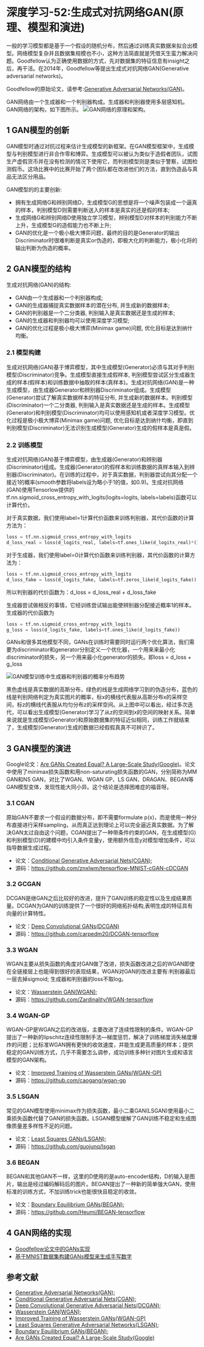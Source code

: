 # 深度学习-52:生成式对抗网络GAN(原理、模型和演进)

一般的学习模型都是基于一个假设的随机分布，然后通过训练真实数据来拟合出模型。网络模型复杂并且数据集规模也不小，这种方法简直就是凭借天生蛮力解决问题。Goodfellow认为正确使用数据的方式，先对数据集的特征信息有insight之后，再干活。在2014年，Goodfellow等提出生成式对抗网络GAN(Generative adversarial networks)。

Goodfellow的原始论文，请参考:[Generative Adversarial Networks(GAN)](https://arxiv.org/abs/1406.2661)。

GAN网络由一个生成器和一个判别器构成。生成器和判别器使用多层感知机。GAN网络的架构，如下图所示。
![GAN网络的原理和架构](../images/5-gan-auto-generate-arch.png)。

## 1 GAN模型的创新

GAN模型时通过对抗过程来估计生成模型的新框架。在GAN模型框架中，生成模型与判别模型进行非合作零和博弈。生成模型可以被认为类似于造假者团队，试图生产虚假货币并在没有检测的情况下使用它，而判别模型则是类似于警察，试图检测假币。这场比赛中的比赛开始了两个团队都在改进他们的方法，直到伪造品与真品无法区分用品。

GAN模型的的主要创新:

- 拥有生成网络G和辨别网络D，生成模型G的思想是将一个噪声包装成一个逼真的样本，判别模型D则需要判断送入的样本是真实的还是假的样本;
- 生成网络G和辨别网络D使用独立学习模型，辨别模型D对样本的判别能力不断上升，生成模型G的造假能力也不断上升;
- GAN的优化是一个极小极大博弈问题，最终的目的是Generator的输出Discriminator时很难判断是真实or伪造的，即极大化的判断能力，极小化将的输出判断为伪造的概率。

## 2 GAN模型的结构

生成对抗网络(GAN)的结构:

- GAN由一个生成器和一个判别器构成;
- GAN的生成器捕捉真实数据样本的潜在分布, 并生成新的数据样本;
- GAN的判别器是一个二分类器, 判别输入是真实数据还是生成的样本;
- GAN的生成器和判别器均可以使用深度学习模型;
- GAN的优化过程是极小极大博弈(Minimax game)问题, 优化目标是达到纳什均衡。

### 2.1 模型构建

生成对抗网络(GAN)基于博弈模型，其中生成模型(Generator)必须与其对手判别模型(Discriminator)竞争。生成模型直接生成假样本, 判别模型尝试区分生成器生成的样本(假样本)和训练数据中抽取的样本(真样本)。生成对抗网络(GAN)是一种生成模型，由生成器Generator和辨别器Discriminator组成。生成模型(Generator)尝试了解真实数据样本的特征分布, 并生成新的数据样本。判别模型(Discriminator)一个二分类器, 判别输入是真实数据还是生成的样本。生成模型(Generator)和判别模型(Discriminator)均可以使用感知机或者深度学习模型。优化过程是极小极大博弈(Minimax game)问题, 优化目标是达到纳什均衡，即直到判别模型(Discriminator)无法识别生成模型(Generator)生成的假样本是真是假。

### 2.2 训练模型

生成对抗网络(GAN)基于博弈模型，由生成器(Generator)和辨别器(Discriminator)组成。生成器(Generator)的假样本和训练数据的真样本输入到辨别器(Discriminator)。在训练的过程中，对于真实数据，判别器尝试向其分配一个接近1的概率(smooth参数将labels设为略小于1的值，如0.9)。生成对抗网络(GAN)使用Tensorlow提供的
tf.nn.sigmoid_cross_entropy_with_logits(logits=logits, labels=labels)函数可以计算代价。

对于真实数据，我们使用label=1计算代价函数来训练判别器，其代价函数的计算方法为：

```python
loss = tf.nn.sigmoid_cross_entropy_with_logits
d_loss_real = loss(d_logits_real, labels=tf.ones_like(d_logits_real)*(1-smooth))
```

对于生成器，我们使用label=0计算代价函数来训练判别器，其代价函数的计算方法为：

```python
loss = tf.nn.sigmoid_cross_entropy_with_logits
d_loss_fake = loss(d_logits_fake, labels=tf.zeros_like(d_logits_fake))
```

所以判别器的代价函数为：d_loss = d_loss_real + d_loss_fake

生成器尝试做相反的事情，它经训练尝试输出能使辨别器分配接近概率1的样本。生成器的代价函数为

```python
loss = tf.nn.sigmoid_cross_entropy_with_logits
g_loss = loss(d_logits_fake, labels=tf.ones_like(d_logits_fake))
```

GANs和很多其他模型不同，GANs在训练时需要同时运行两个优化算法，我们需要为discriminator和generator分别定义一个优化器，一个用来来最小化discriminator的损失，另一个用来最小化generator的损失。即loss = d_loss + g_loss

![GAN模型训练中生成器和判别器的概率分布趋势](../images/5-gan-train-trend.png)

黑色虚线是真实数据的高斯分布，绿色的线是生成网络学习到的伪造分布，蓝色的线是判别网络判定为真实图片的概率，标x的横线代表服从高斯分布x的采样空间，标z的横线代表服从均匀分布z的采样空间。从上图中可以看出，经过多次迭代，可以看出生成模型(Generator)学习了从z的空间到x的空间的映射关系。简单来说就是生成模型(Generator)和原始数据集的特征近似相同，训练工作就结束了，生成模型(Generator)生成的数据已经假假真真不可辨识了。

## 3 GAN模型的演进

Google论文：[Are GANs Created Equal? A Large-Scale Study(Google)](https://arxiv.org/abs/1711.10337)。论文中使用了minimax损失函数和用non-saturating损失函数的GAN，分别简称为MM GAN和NS GAN，对比了WGAN、WGAN GP、LS GAN、DRAGAN、BEGAN等GAN模型变体，发现性能大同小异。这个结论是选择困难症的福音呀。

### 3.1 CGAN

原始GAN不要求一个假设的数据分布，即不需要formulate p(x)，而是使用一种分布直接进行采样sampling，从而真正达到理论上可以完全逼近真实数据。为了解决GAN太过自由这个问题，CGAN提出了一种带条件约束的GAN，在生成模型(G)和判别模型(D)的建模中均引入条件变量y，使用额外信息y对模型增加条件，可以指导数据生成过程。

- 论文：[Conditional Generative Adversarial Nets(CGAN)](https://arxiv.org/pdf/1411.1784);
- 源码：https://github.com/znxlwm/tensorflow-MNIST-cGAN-cDCGAN

### 3.2 GCGAN

DCGAN是继GAN之后比较好的改进，提升了GAN训练的稳定性以及生成结果质量。DCGAN为GAN的训练提供了一个很好的网络拓扑结构,表明生成的特征具有向量的计算特性。

- 论文：[Deep Convolutional GANs(DCGAN)](http://arxiv.org/abs/1511.06434)
- 源码：https://github.com/carpedm20/DCGAN-tensorflow

### 3.3 WGAN

WGAN主要从损失函数的角度对GAN做了改进，损失函数改进之后的WGAN即使在全链接层上也能得到很好的表现结果，WGAN对GAN的改进主要有:判别器最后一层去掉sigmoid; 生成器和判别器的loss不取log。

- 论文：[Wasserstein GAN(WGAN)](https://arxiv.org/abs/1701.07875);
- 源码：https://github.com/Zardinality/WGAN-tensorflow

### 3.4 WGAN-GP

WGAN-GP是WGAN之后的改进版，主要改进了连续性限制的条件。WGAN-GP提出了一种新的lipschitz连续性限制手法—梯度惩罚，解决了训练梯度消失梯度爆炸的问题；比标准WGAN拥有更快的收敛速度，并能生成更高质量的样本；提供稳定的GAN训练方式，几乎不需要怎么调参，成功训练多种针对图片生成和语言模型的GAN架构。

- 论文：[Improved Training of Wasserstein GANs(WGAN-GP)](https://arxiv.org/abs/1704.00028)
- 源码：https://github.com/caogang/wgan-gp

### 3.5 LSGAN

常见的GAN模型使用minimax作为损失函数，最小二乘GAN(LSGAN)使用最小二乘损失函数代替了GAN的损失函数。LSGAN模型缓解了GAN训练不稳定和生成图像质量差多样性不足的问题。

- 论文：[Least Squares GANs(LSGAN)](https://arxiv.org/abs/1611.04076);
- 源码：https://github.com/guojunq/lsgan

### 3.6 BEGAN

BEGAN和其他GAN不一样，这里的D使用的是auto-encoder结构，D的输入是图片，输出是经过编码解码后的图片。BEGAN提出了一种新的简单强大GAN，使用标准的训练方式，不加训练trick也能很快且稳定的收敛。

- 论文：[Boundary Equilibrium GANs(BEGAN)](https://arxiv.org/abs/1703.10717);
- 源码：https://github.com/Heumi/BEGAN-tensorflow

## 4 GAN网络的实现

- [Goodfellow论文中的GANs实现](https://github.com/goodfeli/adversarial)
- [基于MNIST数据集构建GANs模型来生成手写数字](https://github.com/Maxwell-Hu/deep_learning/tree/master/gans_on_mnist)

## 参考文献

- [Generative Adversarial Networks(GAN)](https://arxiv.org/abs/1406.2661);
- [Conditional Generative Adversarial Nets(CGAN)](https://arxiv.org/pdf/1411.1784);
- [Deep Convolutional Generative Adversarial Nets(DCGAN)](http://arxiv.org/abs/1511.06434);
- [Wasserstein GAN(WGAN)](https://arxiv.org/abs/1701.07875);
- [Improved Training of Wasserstein GANs(WGAN-GP)](https://arxiv.org/abs/1704.00028)
- [Least Squares Generative Adversarial Networks(LSGAN)](https://arxiv.org/abs/1611.04076);
- [Boundary Equilibrium GANs(BEGAN)](https://arxiv.org/abs/1703.10717);
- [Are GANs Created Equal? A Large-Scale Study(Google)](https://arxiv.org/abs/1711.10337)